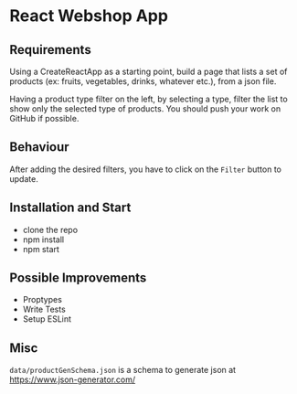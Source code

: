 # React Webshop App

## Requirements

Using a CreateReactApp as a starting point, build a page that lists a set of products (ex: fruits, vegetables, drinks, whatever etc.), from a json file.

Having a product type filter on the left, by selecting a type, filter the list to show only the selected type of products.
You should push your work on GitHub if possible.

## Behaviour

After adding the desired filters, you have to click on the `Filter` button to update.

## Installation and Start

* clone the repo
* npm install
* npm start

## Possible Improvements

* Proptypes
* Write Tests
* Setup ESLint

## Misc

`data/productGenSchema.json` is a schema to generate json at
https://www.json-generator.com/

